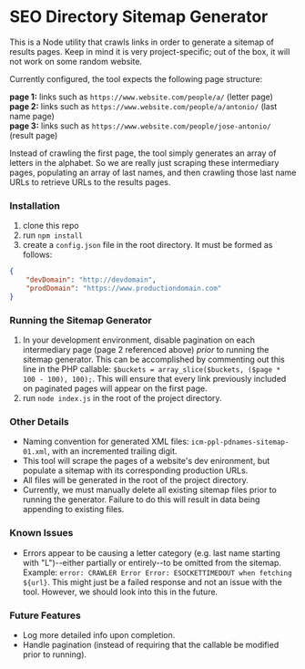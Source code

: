 # SEO Directory Sitemap Generator

This is a Node utility that crawls links in order to generate a sitemap of results pages. Keep in mind it is very project-specific; out of the box, it will not work on some random website.

Currently configured, the tool expects the following page structure:

**page 1:** links such as `https://www.website.com/people/a/` (letter page)  
**page 2:** links such as `https://www.website.com/people/a/antonio/` (last name page)  
**page 3:** links such as `https://www.website.com/people/jose-antonio/` (result page)  

Instead of crawling the first page, the tool simply generates an array of letters in the alphabet. So we are really just scraping these intermediary pages, populating an array of last names, and then crawling those last name URLs to retrieve URLs to the results pages.

### Installation

1. clone this repo
2. run `npm install`
3. create a `config.json` file in the root directory. It must be formed as follows:

```json
{
    "devDomain": "http://devdomain",
    "prodDomain": "https://www.productiondomain.com"
}
```

### Running the Sitemap Generator

1. In your development environment, disable pagination on each intermediary page (page 2 referenced above) _prior_ to running the sitemap generator. This can be accomplished by commenting out this line in the PHP callable: `$buckets = array_slice($buckets, ($page * 100 - 100), 100);`. This will ensure that every link previously included on paginated pages will appear on the first page.
2. run `node index.js` in the root of the project directory.

### Other Details

* Naming convention for generated XML files: `icm-ppl-pdnames-sitemap-01.xml`, with an incremented trailing digit.
* This tool will scrape the pages of a website's dev enironment, but populate a sitemap with its corresponding production URLs.
* All files will be generated in the root of the project directory.
* Currently, we must manually delete all existing sitemap files prior to running the generator. Failure to do this will result in data being appending to existing files.

### Known Issues

* Errors appear to be causing a letter category (e.g. last name starting with "L")--either partially or entirely--to be omitted from the sitemap. Example: `error: CRAWLER Error Error: ESOCKETTIMEDOUT when fetching ${url}`. This might just be a failed response and not an issue with the tool. However, we should look into this in the future.

### Future Features

* Log more detailed info upon completion.
* Handle pagination (instead of requiring that the callable be modified prior to running).